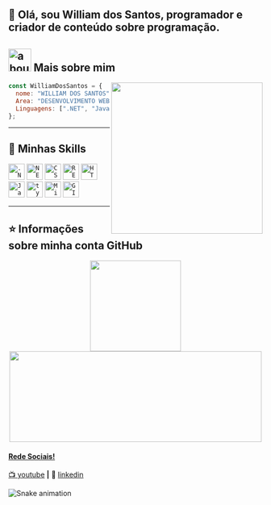 


## 👋 Olá, sou William dos Santos, programador e criador de conteúdo sobre programação. 

## <img width="45" alt="about" src="https://raw.github.com/elizarov/elizarov/master/about.png"> Mais sobre mim

<img align="right" width="300" src="https://i2.wp.com/allhtaccess.info/wp-content/uploads/2018/03/programming.gif?fit=1281%2C716&ssl=1" />

```JavaScript
const WilliamDosSantos = {
  nome: "WILLIAM DOS SANTOS",
  Area: "DESENVOLVIMENTO WEB",
  Linguagens: [".NET", "JavaScript", "React"],
};
```

----

## 🚀 Minhas Skills

<code><img height="32" src="https://img.shields.io/badge/.NET-512BD4?style=for-the-badge&logo=dotnet&logoColor=white" alt=".NET"/></code>
<code><img height="32" src="https://img.shields.io/badge/next.js-000000?style=for-the-badge&logo=nextdotjs&logoColor=white" alt="NEXT.JS"/></code>
<code><img height="32" src="https://img.shields.io/badge/CSS3-1572B6?style=for-the-badge&logo=css3&logoColor=white" alt="CSS"/></code>
<code><img height="32" src="https://img.shields.io/badge/React-20232A?style=for-the-badge&logo=react&logoColor=61DAFB" alt="REACT.JS"/></code></code>
<code><img height="32" src="https://img.shields.io/badge/HTML5-E34F26?style=for-the-badge&logo=html5&logoColor=white" alt="HTML"/></code></code>
<code><img height="32" src="https://img.shields.io/badge/JavaScript-323330?style=for-the-badge&logo=javascript&logoColor=F7DF1E" alt="Javascript"/></code>
<code><img height="32" src="https://img.shields.io/badge/TypeScript-007ACC?style=for-the-badge&logo=typescript&logoColor=white" alt="typescript"/></code>
<code><img height="32" src="https://img.shields.io/badge/Microsoft_SQL_Server-CC2927?style=for-the-badge&logo=microsoft-sql-server&logoColor=white" alt="Microsoft_SQL_Server"/></code>
<code><img height="32" src="https://img.shields.io/badge/GIT-E44C30?style=for-the-badge&logo=git&logoColor=white" alt="GIT"/></code>

---

## ⭐ Informações sobre minha conta GitHub

<div align="center">
  <a href="https://github.com/WilliamDosSantos">
  <img height="180em" src="https://github-readme-stats.vercel.app/api?username=WilliamDosSantos&theme=dracula&show_icons=true"/>

  <img height="180em" width="500em" src="https://github-readme-stats.vercel.app/api/top-langs/?username=WilliamDosSantos&layout=compact&langs_count=7&theme=dracula"/>
</div>
  

[youtube]: https://www.youtube.com/channel/UCLTb4X0OBfp9rRGkhOcktbQ
[linkedin]: https://www.linkedin.com/in/william-l-9b6625102/

#### Rede Sociais!

📺 [youtube][youtube] **|** 
👔 [linkedin][linkedin]


 ![Snake animation](https://github.com/WilliamDosSantos/WilliamDosSantos/blob/output/github-contribution-grid-snake.svg)
 
